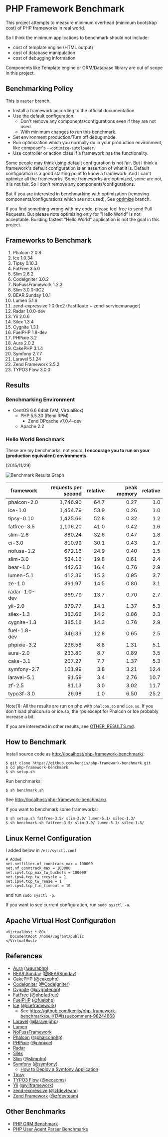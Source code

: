# PHP Framework Benchmark

This project attempts to measure minimum overhead (minimum bootstrap cost) of PHP frameworks in real world.

So I think the minimum applications to benchmark should not include:

* cost of template engine (HTML output)
* cost of database manipulation
* cost of debugging information

Components like Template engine or ORM/Database library are out of scope in this project.

## Benchmarking Policy

This is `master` branch.

* Install a framework according to the official documentation.
* Use the default configuration.
  * Don't remove any components/configurations even if they are not used.
  * With minimum changes to run this benchmark.
* Set environment production/Turn off debug mode.
* Run optimization which you normally do in your production environment, like composer's `--optimize-autoloader`.
* Use controller or action class if a framework has the functionality.

Some people may think using default configuration is not fair. But I think a framework's default configuration is an assertion of what it is. Default configuration is a good starting point to know a framework. And I can't optimize all the frameworks. Some frameworks are optimized, some are not, it is not fair. So I don't remove any components/configurations.

But if you are interested in benchmarking with optimization (removing components/configurations which are not used), See [optimize](https://github.com/kenjis/php-framework-benchmark/tree/optimize) branch.

If you find something wrong with my code, please feel free to send Pull Requests. But please note optimizing only for "Hello World" is not acceptable. Building fastest "Hello World" application is not the goal in this project.

## Frameworks to Benchmark

1. Phalcon 2.0.8
1. Ice 1.0.34
1. Tipsy 0.10.3
1. FatFree 3.5.0
1. Slim 2.6.2
1. CodeIgniter 3.0.2
1. NoFussFramework 1.2.3
1. Slim 3.0.0-RC2
1. BEAR.Sunday 1.0.1
1. Lumen 5.1.6
1. zend-expressive 1.0.0rc2 (FastRoute + zend-servicemanager)
1. Radar 1.0.0-dev
1. Yii 2.0.6
1. Silex 1.3.4
1. Cygnite 1.3.1
1. FuelPHP 1.8-dev
1. PHPixie 3.2
1. Aura 2.0.2
1. CakePHP 3.1.4
1. Symfony 2.7.7
1. Laravel 5.1.24
1. Zend Framework 2.5.2
1. TYPO3 Flow 3.0.0

## Results

### Benchmarking Environment

* CentOS 6.6 64bit (VM; VirtualBox)
  * PHP 5.5.30 (Remi RPM)
    * Zend OPcache v7.0.4-dev
  * Apache 2.2

### Hello World Benchmark

These are my benchmarks, not yours. **I encourage you to run on your (production equivalent) environments.**

(2015/11/29)

![Benchmark Results Graph](https://pbs.twimg.com/media/CU9dNeqUwAEbcod.png:large)

|framework          |requests per second|relative|peak memory|relative|
|-------------------|------------------:|-------:|----------:|-------:|
|phalcon-2.0        |           1,746.90|    64.7|       0.27|     1.0|
|ice-1.0            |           1,454.79|    53.9|       0.26|     1.0|
|tipsy-0.10         |           1,425.66|    52.8|       0.32|     1.2|
|fatfree-3.5        |           1,106.20|    41.0|       0.42|     1.6|
|slim-2.6           |             880.24|    32.6|       0.47|     1.8|
|ci-3.0             |             810.99|    30.1|       0.43|     1.7|
|nofuss-1.2         |             672.16|    24.9|       0.40|     1.5|
|slim-3.0           |             534.16|    19.8|       0.61|     2.4|
|bear-1.0           |             442.63|    16.4|       0.76|     2.9|
|lumen-5.1          |             412.36|    15.3|       0.95|     3.7|
|ze-1.0             |             391.97|    14.5|       0.80|     3.1|
|radar-1.0-dev      |             369.79|    13.7|       0.70|     2.7|
|yii-2.0            |             379.77|    14.1|       1.37|     5.3|
|silex-1.3          |             383.66|    14.2|       0.86|     3.3|
|cygnite-1.3        |             385.16|    14.3|       0.76|     2.9|
|fuel-1.8-dev       |             346.33|    12.8|       0.65|     2.5|
|phpixie-3.2        |             236.58|     8.8|       1.31|     5.1|
|aura-2.0           |             233.80|     8.7|       0.89|     3.5|
|cake-3.1           |             207.27|     7.7|       1.37|     5.3|
|symfony-2.7        |             101.99|     3.8|       3.21|    12.4|
|laravel-5.1        |              91.59|     3.4|       2.76|    10.7|
|zf-2.5             |              81.13|     3.0|       3.02|    11.7|
|typo3f-3.0         |              26.98|     1.0|       6.50|    25.2|

Note(1): All the results are run on php with `phalcon.so` and `ice.so`. If you don't load phalcon.so or ice.so, the rps except for Phalcon or Ice probably increase a bit.

If you are interested in other results, see [OTHER_RESULTS.md](OTHER_RESULTS.md).

## How to Benchmark

Install source code as <http://localhost/php-framework-benchmark/>:

~~~
$ git clone https://github.com/kenjis/php-framework-benchmark.git
$ cd php-framework-benchmark
$ sh setup.sh
~~~

Run benchmarks:

~~~
$ sh benchmark.sh
~~~

See <http://localhost/php-framework-benchmark/>.

If you want to benchmark some frameworks:

~~~
$ sh setup.sh fatfree-3.5/ slim-3.0/ lumen-5.1/ silex-1.3/
$ sh benchmark.sh fatfree-3.5/ slim-3.0/ lumen-5.1/ silex-1.3/
~~~

## Linux Kernel Configuration

I added below in `/etc/sysctl.conf`

~~~
# Added
net.netfilter.nf_conntrack_max = 100000
net.nf_conntrack_max = 100000
net.ipv4.tcp_max_tw_buckets = 180000
net.ipv4.tcp_tw_recycle = 1
net.ipv4.tcp_tw_reuse = 1
net.ipv4.tcp_fin_timeout = 10
~~~

and run `sudo sysctl -p`.

If you want to see current configuration, run `sudo sysctl -a`.

## Apache Virtual Host Configuration

~~~
<VirtualHost *:80>
  DocumentRoot /home/vagrant/public
</VirtualHost>
~~~

## References

* [Aura](http://auraphp.com/) ([@auraphp](https://twitter.com/auraphp))
* [BEAR.Sunday](https://bearsunday.github.io/) ([@BEARSunday](https://twitter.com/BEARSunday))
* [CakePHP](http://cakephp.org/) ([@cakephp](https://twitter.com/cakephp))
* [CodeIgniter](http://www.codeigniter.com/) ([@CodeIgniter](https://twitter.com/CodeIgniter))
* [Cygnite](http://www.cygniteframework.com/) ([@cygnitephp](https://twitter.com/cygnitephp))
* [FatFree](http://fatfreeframework.com/) ([@phpfatfree](https://twitter.com/phpfatfree))
* [FuelPHP](http://fuelphp.com/) ([@fuelphp](https://twitter.com/fuelphp))
* [Ice](http://www.iceframework.org/) ([@iceframework](https://twitter.com/iceframework))
  * See https://github.com/kenjis/php-framework-benchmark/pull/17#issuecomment-98244668
* [Laravel](http://laravel.com/) ([@laravelphp](https://twitter.com/laravelphp))
* [Lumen](http://lumen.laravel.com/)
* [NoFussFramework](http://www.nofussframework.com/)
* [Phalcon](http://phalconphp.com/) ([@phalconphp](https://twitter.com/phalconphp))
* [PHPixie](http://phpixie.com/) ([@phpixie](https://twitter.com/phpixie))
* [Radar](https://github.com/radarphp/Radar.Project)
* [Silex](http://silex.sensiolabs.org/)
* [Slim](http://www.slimframework.com/) ([@slimphp](https://twitter.com/slimphp))
* [Symfony](http://symfony.com/) ([@symfony](https://twitter.com/symfony))
  * [How to Deploy a Symfony Application](http://symfony.com/doc/current/cookbook/deployment/tools.html)
* [Tipsy](http://tipsy.la)
* [TYPO3 Flow](http://flow.typo3.org/) ([@neoscms](https://twitter.com/neoscms))
* [Yii](http://www.yiiframework.com/) ([@yiiframework](https://twitter.com/yiiframework))
* [zend-expressive](https://github.com/zendframework/zend-expressive) ([@zfdevteam](https://twitter.com/zfdevteam))
* [Zend Framework](http://framework.zend.com/) ([@zfdevteam](https://twitter.com/zfdevteam))

## Other Benchmarks

* [PHP ORM Benchmark](https://github.com/kenjis/php-orm-benchmark)
* [PHP User Agent Parser Benchmarks](https://github.com/kenjis/user-agent-parser-benchmarks)
